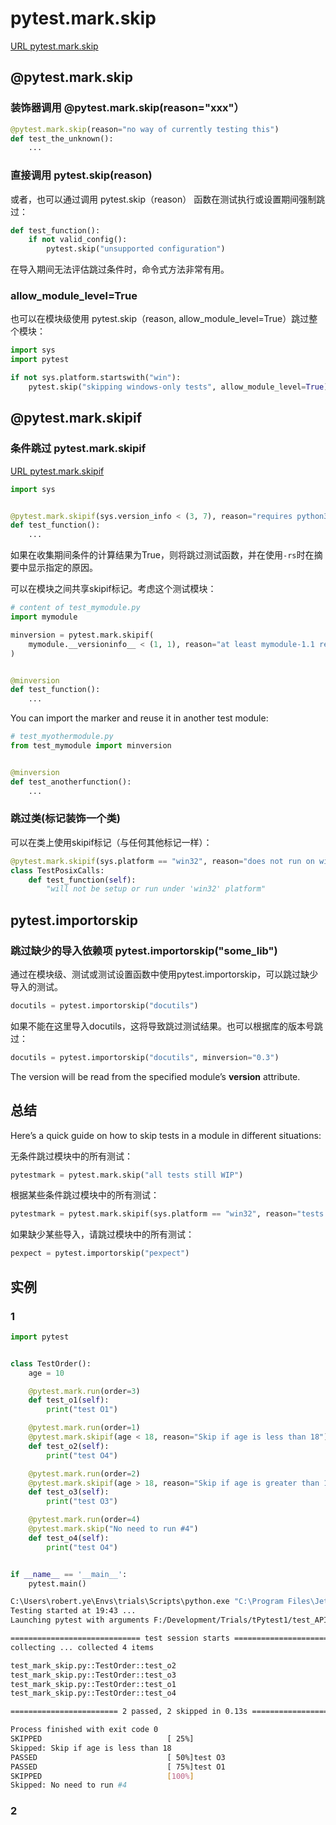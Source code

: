 # pytest.mark.skip
[URL pytest.mark.skip](https://docs.pytest.org/en/stable/reference.html#pytest.mark.skip)


## @pytest.mark.skip
### 装饰器调用 @pytest.mark.skip(reason="xxx"）
```py
@pytest.mark.skip(reason="no way of currently testing this")
def test_the_unknown():
    ...
```


### 直接调用 pytest.skip(reason)
或者，也可以通过调用 pytest.skip（reason） 函数在测试执行或设置期间强制跳过：
```py
def test_function():
    if not valid_config():
        pytest.skip("unsupported configuration")
```

在导入期间无法评估跳过条件时，命令式方法非常有用。



### allow_module_level=True
也可以在模块级使用 pytest.skip（reason, allow_module_level=True）跳过整个模块：
```py
import sys
import pytest

if not sys.platform.startswith("win"):
    pytest.skip("skipping windows-only tests", allow_module_level=True)
```



## @pytest.mark.skipif

### 条件跳过 pytest.mark.skipif
[URL pytest.mark.skipif](https://docs.pytest.org/en/stable/reference.html#pytest.mark.skipif)


```py
import sys


@pytest.mark.skipif(sys.version_info < (3, 7), reason="requires python3.7 or higher")
def test_function():
    ...
```

如果在收集期间条件的计算结果为True，则将跳过测试函数，并在使用`-rs`时在摘要中显示指定的原因。

可以在模块之间共享skipif标记。考虑这个测试模块：
```py
# content of test_mymodule.py
import mymodule

minversion = pytest.mark.skipif(
    mymodule.__versioninfo__ < (1, 1), reason="at least mymodule-1.1 required"
)


@minversion
def test_function():
    ...
```

You can import the marker and reuse it in another test module:
```py
# test_myothermodule.py
from test_mymodule import minversion


@minversion
def test_anotherfunction():
    ...
```



### 跳过类(标记装饰一个类)

可以在类上使用skipif标记（与任何其他标记一样）：

```py
@pytest.mark.skipif(sys.platform == "win32", reason="does not run on windows")
class TestPosixCalls:
    def test_function(self):
        "will not be setup or run under 'win32' platform"
```




## pytest.importorskip
### 跳过缺少的导入依赖项 pytest.importorskip("some_lib")

通过在模块级、测试或测试设置函数中使用pytest.importorskip，可以跳过缺少导入的测试。

```py
docutils = pytest.importorskip("docutils")
```

如果不能在这里导入docutils，这将导致跳过测试结果。也可以根据库的版本号跳过：

```py
docutils = pytest.importorskip("docutils", minversion="0.3")
```

The version will be read from the specified module’s __version__ attribute.




## 总结
Here’s a quick guide on how to skip tests in a module in different situations:

无条件跳过模块中的所有测试：
```py
pytestmark = pytest.mark.skip("all tests still WIP")
```

根据某些条件跳过模块中的所有测试：
```py
pytestmark = pytest.mark.skipif(sys.platform == "win32", reason="tests for linux only")
```

如果缺少某些导入，请跳过模块中的所有测试：
```py
pexpect = pytest.importorskip("pexpect")
```




## 实例

### 1

```py
import pytest


class TestOrder():
    age = 10

    @pytest.mark.run(order=3)
    def test_o1(self):
        print("test O1")

    @pytest.mark.run(order=1)
    @pytest.mark.skipif(age < 18, reason="Skip if age is less than 18")
    def test_o2(self):
        print("test O4")

    @pytest.mark.run(order=2)
    @pytest.mark.skipif(age > 18, reason="Skip if age is greater than 18")
    def test_o3(self):
        print("test O3")

    @pytest.mark.run(order=4)
    @pytest.mark.skip("No need to run #4")
    def test_o4(self):
        print("test O4")


if __name__ == '__main__':
    pytest.main()

```

```sh
C:\Users\robert.ye\Envs\trials\Scripts\python.exe "C:\Program Files\JetBrains\PyCharm Community Edition 2020.2\plugins\python-ce\helpers\pycharm\_jb_pytest_runner.py" --path F:/Development/Trials/tPytest1/test_APIs/test_mark_skip.py
Testing started at 19:43 ...
Launching pytest with arguments F:/Development/Trials/tPytest1/test_APIs/test_mark_skip.py --no-header --no-summary -q in F:\Development\Trials\tPytest1\test_APIs

============================= test session starts =============================
collecting ... collected 4 items

test_mark_skip.py::TestOrder::test_o2 
test_mark_skip.py::TestOrder::test_o3 
test_mark_skip.py::TestOrder::test_o1 
test_mark_skip.py::TestOrder::test_o4 

======================== 2 passed, 2 skipped in 0.13s =========================

Process finished with exit code 0
SKIPPED                            [ 25%]
Skipped: Skip if age is less than 18
PASSED                             [ 50%]test O3
PASSED                             [ 75%]test O1
SKIPPED                            [100%]
Skipped: No need to run #4

```

### 2

```py

```

```sh

```

